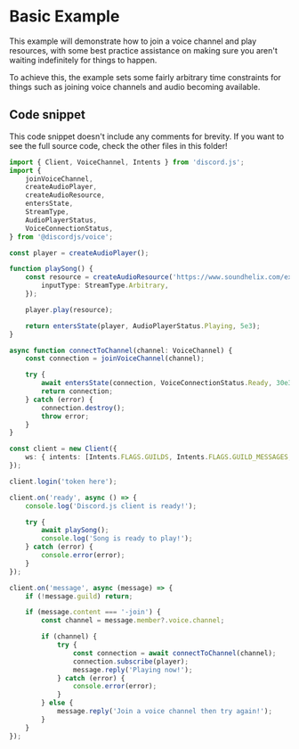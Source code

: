 # Basic Example

This example will demonstrate how to join a voice channel and play resources, with some best practice
assistance on making sure you aren't waiting indefinitely for things to happen.

To achieve this, the example sets some fairly arbitrary time constraints for things such as joining
voice channels and audio becoming available.

## Code snippet

This code snippet doesn't include any comments for brevity. If you want to see the full source code,
check the other files in this folder!

```ts
import { Client, VoiceChannel, Intents } from 'discord.js';
import {
	joinVoiceChannel,
	createAudioPlayer,
	createAudioResource,
	entersState,
	StreamType,
	AudioPlayerStatus,
	VoiceConnectionStatus,
} from '@discordjs/voice';

const player = createAudioPlayer();

function playSong() {
	const resource = createAudioResource('https://www.soundhelix.com/examples/mp3/SoundHelix-Song-1.mp3', {
		inputType: StreamType.Arbitrary,
	});

	player.play(resource);

	return entersState(player, AudioPlayerStatus.Playing, 5e3);
}

async function connectToChannel(channel: VoiceChannel) {
	const connection = joinVoiceChannel(channel);

	try {
		await entersState(connection, VoiceConnectionStatus.Ready, 30e3);
		return connection;
	} catch (error) {
		connection.destroy();
		throw error;
	}
}

const client = new Client({
	ws: { intents: [Intents.FLAGS.GUILDS, Intents.FLAGS.GUILD_MESSAGES, Intents.FLAGS.GUILD_VOICE_STATES] },
});

client.login('token here');

client.on('ready', async () => {
	console.log('Discord.js client is ready!');

	try {
		await playSong();
		console.log('Song is ready to play!');
	} catch (error) {
		console.error(error);
	}
});

client.on('message', async (message) => {
	if (!message.guild) return;

	if (message.content === '-join') {
		const channel = message.member?.voice.channel;

		if (channel) {
			try {
				const connection = await connectToChannel(channel);
				connection.subscribe(player);
				message.reply('Playing now!');
			} catch (error) {
				console.error(error);
			}
		} else {
			message.reply('Join a voice channel then try again!');
		}
	}
});
```
